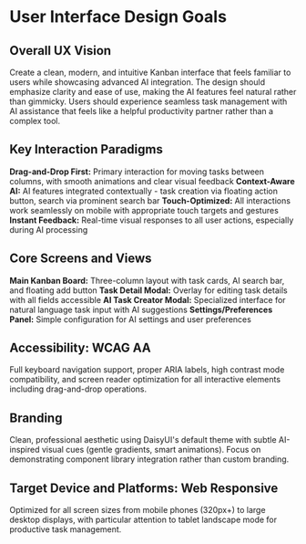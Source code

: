 # User Interface Design Goals

## Overall UX Vision

Create a clean, modern, and intuitive Kanban interface that feels familiar to users while showcasing advanced AI integration. The design should emphasize clarity and ease of use, making the AI features feel natural rather than gimmicky. Users should experience seamless task management with AI assistance that feels like a helpful productivity partner rather than a complex tool.

## Key Interaction Paradigms

**Drag-and-Drop First:** Primary interaction for moving tasks between columns, with smooth animations and clear visual feedback
**Context-Aware AI:** AI features integrated contextually - task creation via floating action button, search via prominent search bar
**Touch-Optimized:** All interactions work seamlessly on mobile with appropriate touch targets and gestures
**Instant Feedback:** Real-time visual responses to all user actions, especially during AI processing

## Core Screens and Views

**Main Kanban Board:** Three-column layout with task cards, AI search bar, and floating add button
**Task Detail Modal:** Overlay for editing task details with all fields accessible
**AI Task Creator Modal:** Specialized interface for natural language task input with AI suggestions
**Settings/Preferences Panel:** Simple configuration for AI settings and user preferences

## Accessibility: WCAG AA

Full keyboard navigation support, proper ARIA labels, high contrast mode compatibility, and screen reader optimization for all interactive elements including drag-and-drop operations.

## Branding

Clean, professional aesthetic using DaisyUI's default theme with subtle AI-inspired visual cues (gentle gradients, smart animations). Focus on demonstrating component library integration rather than custom branding.

## Target Device and Platforms: Web Responsive

Optimized for all screen sizes from mobile phones (320px+) to large desktop displays, with particular attention to tablet landscape mode for productive task management.
